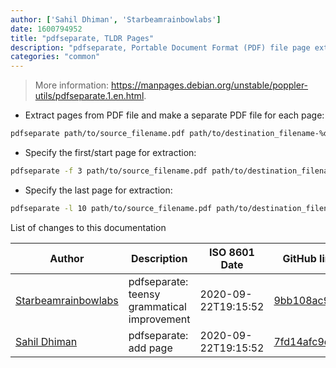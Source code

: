 ```yaml
---
author: ['Sahil Dhiman', 'Starbeamrainbowlabs']
date: 1600794952
title: "pdfseparate, TLDR Pages"
description: "pdfseparate, Portable Document Format (PDF) file page extractor."
categories: "common"
---
```

> More information: <https://manpages.debian.org/unstable/poppler-utils/pdfseparate.1.en.html>.

- Extract pages from PDF file and make a separate PDF file for each page:

```bash
pdfseparate path/to/source_filename.pdf path/to/destination_filename-%d.pdf
```

- Specify the first/start page for extraction:

```bash
pdfseparate -f 3 path/to/source_filename.pdf path/to/destination_filename-%d.pdf
```

- Specify the last page for extraction:

```bash
pdfseparate -l 10 path/to/source_filename.pdf path/to/destination_filename-%d.pdf
```
List of changes to this documentation


Author | Description | ISO 8601 Date | GitHub link
------|-----|-----|-----
[Starbeamrainbowlabs](mailto:sbrl@starbeamrainbowlabs.com) | pdfseparate: teensy grammatical improvement | 2020-09-22T19:15:52 | [9bb108ac9fa8](https://github.com/tldr-pages/tldr/commit/9bb108ac9fa8a2b1f08518fbc550d1e283fe9ad2)
[Sahil Dhiman](mailto:52946452+sahilister@users.noreply.github.com) | pdfseparate: add page | 2020-09-22T19:15:52 | [7fd14afc9d6b](https://github.com/tldr-pages/tldr/commit/7fd14afc9d6be85d0a17868ab4be80632ae133e4)

